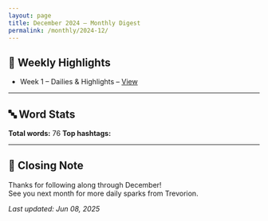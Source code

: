 ```yaml
---
layout: page
title: December 2024 – Monthly Digest
permalink: /monthly/2024-12/
---
```


## 📅 Weekly Highlights

- Week 1 – Dailies & Highlights – [View](/2024/12/30/week-1.html)

---

## 🔤 Word Stats

**Total words:** 76
**Top hashtags:** 

---

## 🌟 Closing Note

Thanks for following along through December!  
See you next month for more daily sparks from Trevorion.

_Last updated: Jun 08, 2025_